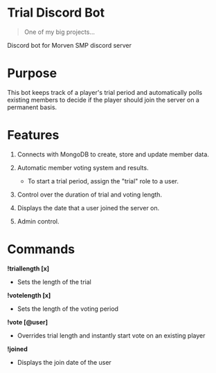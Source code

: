 # Trial Discord Bot
>One of my big projects...

Discord bot for Morven SMP discord server

# Purpose
This bot keeps track of a player's trial period and automatically polls existing members to decide if the player should join the server on a permanent basis.


# Features
1. Connects with MongoDB to create, store and update member data.

2. Automatic member voting system and results.
    - To start a trial period, assign the "trial" role to a user.

3. Control over the duration of trial and voting length.

4. Displays the date that a user joined the server on.

5. Admin control.


# Commands
**!triallength [x]**
- Sets the length of the trial

**!votelength [x]**
- Sets the length of the voting period

**!vote [@user]**
- Overrides trial length and instantly start vote on an existing player

**!joined**
- Displays the join date of the user

